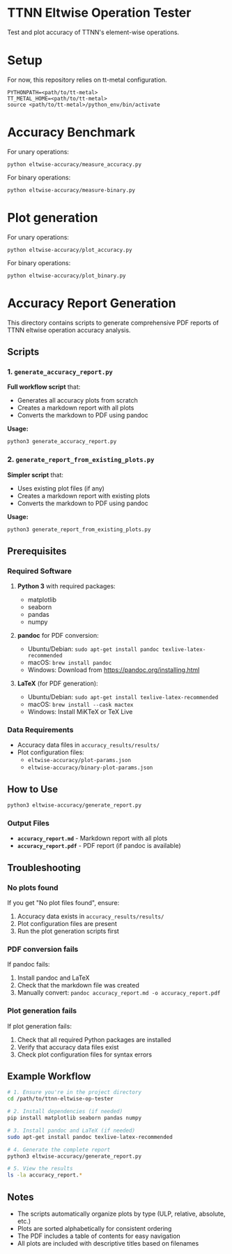 # TTNN Eltwise Operation Tester

Test and plot accuracy of TTNN's element-wise operations.

# Setup 
For now, this repository relies on tt-metal configuration.

```
PYTHONPATH=<path/to/tt-metal>
TT_METAL_HOME=<path/to/tt-metal>
source <path/to/tt-metal>/python_env/bin/activate
```

# Accuracy Benchmark

For unary operations:
```
python eltwise-accuracy/measure_accuracy.py
```

For binary operations:
```
python eltwise-accuracy/measure-binary.py
```

# Plot generation

For unary operations:
```
python eltwise-accuracy/plot_accuracy.py
```


For binary operations:
```
python eltwise-accuracy/plot_binary.py
```

# Accuracy Report Generation

This directory contains scripts to generate comprehensive PDF reports of TTNN eltwise operation accuracy analysis.

## Scripts

### 1. `generate_accuracy_report.py`
**Full workflow script** that:
- Generates all accuracy plots from scratch
- Creates a markdown report with all plots
- Converts the markdown to PDF using pandoc

**Usage:**
```bash
python3 generate_accuracy_report.py
```

### 2. `generate_report_from_existing_plots.py`
**Simpler script** that:
- Uses existing plot files (if any)
- Creates a markdown report with existing plots
- Converts the markdown to PDF using pandoc

**Usage:**
```bash
python3 generate_report_from_existing_plots.py
```

## Prerequisites

### Required Software
1. **Python 3** with required packages:
   - matplotlib
   - seaborn
   - pandas
   - numpy

2. **pandoc** for PDF conversion:
   - Ubuntu/Debian: `sudo apt-get install pandoc texlive-latex-recommended`
   - macOS: `brew install pandoc`
   - Windows: Download from https://pandoc.org/installing.html

3. **LaTeX** (for PDF generation):
   - Ubuntu/Debian: `sudo apt-get install texlive-latex-recommended`
   - macOS: `brew install --cask mactex`
   - Windows: Install MiKTeX or TeX Live

### Data Requirements
- Accuracy data files in `accuracy_results/results/`
- Plot configuration files:
  - `eltwise-accuracy/plot-params.json`
  - `eltwise-accuracy/binary-plot-params.json`

## How to Use

```bash
python3 eltwise-accuracy/generate_report.py
```

### Output Files

- **`accuracy_report.md`** - Markdown report with all plots
- **`accuracy_report.pdf`** - PDF report (if pandoc is available)


## Troubleshooting

### No plots found
If you get "No plot files found", ensure:
1. Accuracy data exists in `accuracy_results/results/`
2. Plot configuration files are present
3. Run the plot generation scripts first

### PDF conversion fails
If pandoc fails:
1. Install pandoc and LaTeX
2. Check that the markdown file was created
3. Manually convert: `pandoc accuracy_report.md -o accuracy_report.pdf`

### Plot generation fails
If plot generation fails:
1. Check that all required Python packages are installed
2. Verify that accuracy data files exist
3. Check plot configuration files for syntax errors

## Example Workflow

```bash
# 1. Ensure you're in the project directory
cd /path/to/ttnn-eltwise-op-tester

# 2. Install dependencies (if needed)
pip install matplotlib seaborn pandas numpy

# 3. Install pandoc and LaTeX (if needed)
sudo apt-get install pandoc texlive-latex-recommended

# 4. Generate the complete report
python3 eltwise-accuracy/generate_report.py

# 5. View the results
ls -la accuracy_report.*
```

## Notes

- The scripts automatically organize plots by type (ULP, relative, absolute, etc.)
- Plots are sorted alphabetically for consistent ordering
- The PDF includes a table of contents for easy navigation
- All plots are included with descriptive titles based on filenames
